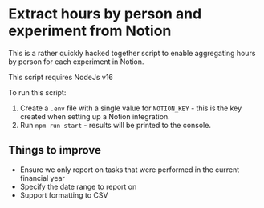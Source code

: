 # Extract hours by person and experiment from Notion

This is a rather quickly hacked together script to enable aggregating hours by person for each experiment in Notion.

This script requires NodeJs v16

To run this script:

1. Create a `.env` file with a single value for `NOTION_KEY` - this is the key created when setting up a Notion integration.
2. Run `npm run start` - results will be printed to the console.

## Things to improve

* Ensure we only report on tasks that were performed in the current financial year
* Specify the date range to report on
* Support formatting to CSV
